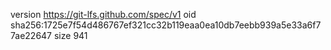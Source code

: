 version https://git-lfs.github.com/spec/v1
oid sha256:1725e7f54d486767ef321cc32b119eaa0ea10db7eebb939a5e33a6f77ae22647
size 941
